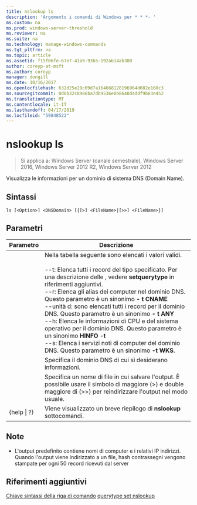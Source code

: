 ```yaml
---
title: nslookup ls
description: 'Argomento i comandi di Windows per * * *- '
ms.custom: na
ms.prod: windows-server-threshold
ms.reviewer: na
ms.suite: na
ms.technology: manage-windows-commands
ms.tgt_pltfrm: na
ms.topic: article
ms.assetid: f15f06fe-67e7-41a9-93b5-192ab14ab380
author: coreyp-at-msft
ms.author: coreyp
manager: dongill
ms.date: 10/16/2017
ms.openlocfilehash: 632d25e29c09d7a164668128196964d082e160c3
ms.sourcegitcommit: 0d0b32c8986ba7db9536e0b8648d4ddf9b03e452
ms.translationtype: MT
ms.contentlocale: it-IT
ms.lasthandoff: 04/17/2019
ms.locfileid: "59848522"
---
```

# <a name="nslookup-ls"></a>nslookup ls

>Si applica a: Windows Server (canale semestrale), Windows Server 2016, Windows Server 2012 R2, Windows Server 2012

Visualizza le informazioni per un dominio di sistema DNS (Domain Name).
## <a name="syntax"></a>Sintassi
```
ls [<Option>] <DNSDomain> [{[>] <FileName>|[>>] <FileName>}]
```
## <a name="parameters"></a>Parametri
|Parametro|Descrizione|
|-------|--------|
|<Option>|Nella tabella seguente sono elencati i valori validi.<br /><br />--t: Elenca tutti i record del tipo specificato. Per una descrizione delle <querytype>, vedere **setquerytype** in riferimenti aggiuntivi.<br />--r: Elenca gli alias dei computer nel dominio DNS. Questo parametro è un sinonimo **- t CNAME**<br />--unità d: sono elencati tutti i record per il dominio DNS. Questo parametro è un sinonimo **- t ANY**<br />--h: Elenca le informazioni di CPU e del sistema operativo per il dominio DNS. Questo parametro è un sinonimo **HINFO -t**<br />--s: Elenca i servizi noti di computer del dominio DNS. Questo parametro è un sinonimo **-t WKS**.|
|<DNSDomain>|Specifica il dominio DNS di cui si desiderano informazioni.|
|<FileName>|Specifica un nome di file in cui salvare l'output. È possibile usare il simbolo di maggiore (>) e double maggiore di (>>) per reindirizzare l'output nel modo usuale.|
|{help &#124; ?}|Viene visualizzato un breve riepilogo di **nslookup** sottocomandi.|
## <a name="remarks"></a>Note
-   L'output predefinito contiene nomi di computer e i relativi IP indirizzi. Quando l'output viene indirizzato a un file, hash contrassegni vengono stampate per ogni 50 record ricevuti dal server
## <a name="additional-references"></a>Riferimenti aggiuntivi
[Chiave sintassi della riga di comando](command-line-syntax-key.md)
[querytype set nslookup](nslookup-set-querytype.md)
